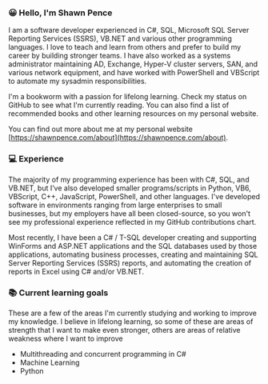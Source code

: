 ### 😀 Hello, I'm Shawn Pence

I am a software developer experienced in C#, SQL, Microsoft SQL Server Reporting Services (SSRS), VB.NET and
 various other programming languages. I love to teach and learn from others and prefer to build my career by
 building stronger teams. I have also worked as a systems administrator maintaining AD, Exchange, Hyper-V cluster
 servers, SAN, and various network equipment, and have worked with PowerShell and VBScript to automate my
 sysadmin responsibilities.
 
I'm a bookworm with a passion for lifelong learning. Check my status on GitHub to see what I'm currently
 reading. You can also find a list of recommended books and other learning resources on my personal website.

You can find out more about me at my personal website [https://shawnpence.com/about](https://shawnpence.com/about).

### 💻 Experience

The majority of my programming experience has been with C#, SQL, and VB.NET, but I’ve also developed
 smaller programs/scripts in Python, VB6, VBScript, C++, JavaScript, PowerShell, and other languages. I've developed
 software in environments ranging from large enterprises to small businesses, but my employers have all been closed-source,
 so you won't see my professional experience reflected in my GitHub contributions chart.

Most recently, I have been a C# / T-SQL developer creating and supporting WinForms and ASP.NET applications
 and the SQL databases used by those applications, automating business processes, creating and maintaining SQL
 Server Reporting Services (SSRS) reports, and automating the creation of reports in Excel using C# and/or VB.NET.

### 📚 Current learning goals

These are a few of the areas I'm currently studying and working to improve my knowledge.  I believe in lifelong
 learning, so some of these are areas of strength that I want to make even stronger, others are areas of relative
 weakness where I want to improve
 
* Multithreading and concurrent programming in C#
* Machine Learning
* Python
